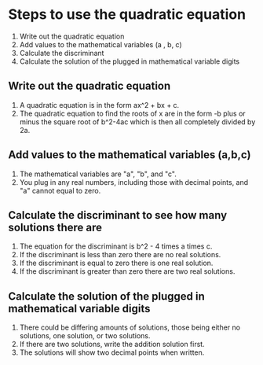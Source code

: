 # Steps to use the quadratic equation
1. Write out the quadratic equation
2. Add values to the mathematical variables (a , b, c)
3. Calculate the discriminant
4. Calculate the solution of the plugged in mathematical variable digits

## Write out the quadratic equation
1. A quadratic equation is in the form ax^2 + bx + c.
2. The quadratic equation to find the roots of x are in the form -b plus or minus 
the square root of b^2-4ac which is then all completely divided by 2a.

## Add values to the mathematical variables (a,b,c)
1. The mathematical variables are "a", "b", and "c".
2. You plug in any real numbers, including those with decimal points, and "a" cannot equal to zero.

## Calculate the discriminant to see how many solutions there are
1. The equation for the discriminant is b^2 - 4 times a times c.
2. If the discriminant is less than zero there are no real solutions.
3. If the discriminant is equal to zero there is one real solution.
4. If the discriminant is greater than zero there are two real solutions.

## Calculate the solution of the plugged in mathematical variable digits
1. There could be differing amounts of solutions, those being either no solutions, one solution, or two solutions.
2. If there are two solutions, write the addition solution first.
3. The solutions will show two decimal points when written.
